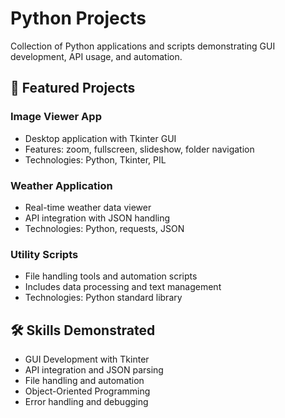 # Python Projects

Collection of Python applications and scripts demonstrating GUI development, API usage, and automation.

## 🚀 Featured Projects

### Image Viewer App
- Desktop application with Tkinter GUI
- Features: zoom, fullscreen, slideshow, folder navigation
- Technologies: Python, Tkinter, PIL

### Weather Application
- Real-time weather data viewer
- API integration with JSON handling
- Technologies: Python, requests, JSON

### Utility Scripts
- File handling tools and automation scripts
- Includes data processing and text management
- Technologies: Python standard library

## 🛠️ Skills Demonstrated
- GUI Development with Tkinter
- API integration and JSON parsing
- File handling and automation
- Object-Oriented Programming
- Error handling and debugging
